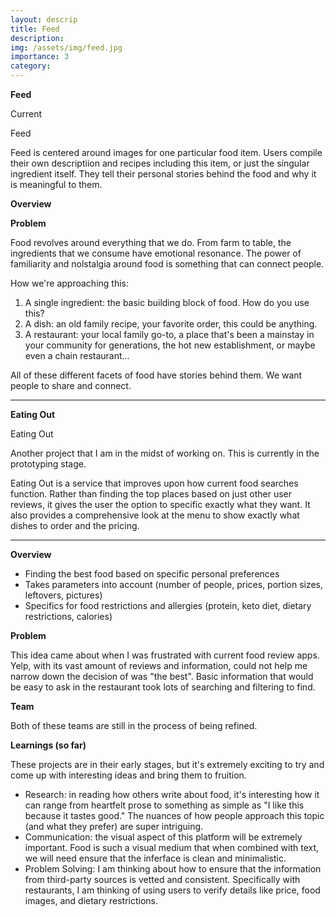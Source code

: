 ```yaml
---
layout: descrip
title: Feed
description:
img: /assets/img/feed.jpg
importance: 3
category:
---
```


**Feed**

Current

<div class="row">
    <div class="col-sm mt-3 mt-md-0">
        <img class="center" src="{{ '/assets/img/feed.jpg' | relative_url }}" alt="" title="similar singer"/>
    </div>
</div>
<div class="caption">
    Feed
</div>

Feed is centered around images for one particular food item. Users compile their own descriptiion and recipes including this item, or just the singular ingredient itself. They tell their personal stories behind the food and why it is meaningful to them.

**Overview**

**Problem**

Food revolves around everything that we do. From farm to table, the ingredients that we consume have emotional resonance. The power of familiarity and nolstalgia around food is something that can connect people.

How we're approaching this:

1. A single ingredient: the basic building block of food. How do you use this?
2. A dish: an old family recipe, your favorite order, this could be anything.
3. A restaurant: your local family go-to, a place that's been a mainstay in your community for generations, the hot new establishment, or maybe even a chain restaurant...

All of these different facets of food have stories behind them. We want people to share and connect.

---

**Eating Out**

<div class="row">
    <div class="col-sm mt-3 mt-md-0">
        <img class="center" src="{{ '/assets/img/eatingout.jpg' | relative_url }}" alt="" title="eating out"/>
    </div>
</div>
<div class="caption">
    Eating Out
</div>

Another project that I am in the midst of working on. This is currently in the prototyping stage.

Eating Out is a service that improves upon how current food searches function. Rather than finding the top places based on just other user reviews, it gives the user the option to specific exactly what they want. It also provides a comprehensive look at the menu to show exactly what dishes to order and the pricing.

---

**Overview**

- Finding the best food based on specific personal preferences
- Takes parameters into account (number of people, prices, portion sizes, leftovers, pictures)
- Specifics for food restrictions and allergies (protein, keto diet, dietary restrictions, calories)

**Problem**

This idea came about when I was frustrated with current food review apps. Yelp, with its vast amount of reviews and information, could not help me narrow down the decision of was "the best". Basic information that would be easy to ask in the restaurant took lots of searching and filtering to find.

**Team**

Both of these teams are still in the process of being refined.

**Learnings (so far)**

These projects are in their early stages, but it's extremely exciting to try and come up with interesting ideas and bring them to fruition.

- Research: in reading how others write about food, it's interesting how it can range from heartfelt prose to something as simple as "I like this because it tastes good." The nuances of how people approach this topic (and what they prefer) are super intriguing. 
- Communication: the visual aspect of this platform will be extremely important. Food is such a visual medium that when combined with text, we will need ensure that the inferface is clean and minimalistic.
- Problem Solving: I am thinking about how to ensure that the information from third-party sources is vetted and consistent. Specifically with restaurants, I am thinking of using users to verify details like price, food images, and dietary restrictions.
